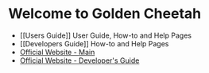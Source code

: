 # Welcome to Golden Cheetah

* [[Users Guide]] User Guide, How-to and Help Pages
* [[Developers Guide]] How-to and Help Pages
* [Official Website - Main](http://www.goldencheetah.org/)
* [Official Website - Developer's Guide](http://www.goldencheetah.org/developers-guide.html)